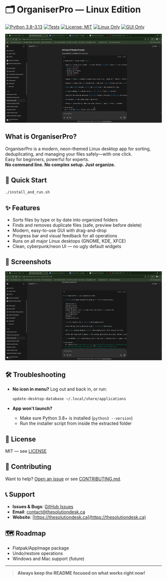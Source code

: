 # 🗂️ OrganiserPro — Linux Edition

[![Python 3.8–3.13](https://img.shields.io/badge/python-3.8%20|%203.9%20|%203.10%20|%203.11%20|%203.12%20|%203.13-blue)](https://pypi.org/project/organiserpro/)
[![Tests](https://github.com/TheSolutionDeskAndCompany/organiser-pro/actions/workflows/ci.yml/badge.svg)](https://github.com/TheSolutionDeskAndCompany/organiser-pro/actions/workflows/ci.yml)
[![License: MIT](https://img.shields.io/badge/License-MIT-yellow.svg)](https://opensource.org/licenses/MIT)
[![Linux Only](https://img.shields.io/badge/platform-Linux-orange.svg)](https://www.linux.org/)
[![GUI Only](https://img.shields.io/badge/interface-GUI%20Only-green.svg)](https://github.com/TheSolutionDeskAndCompany/organiser-pro)

![Screenshot of OrganiserPro main window](screenshots/organiserpro-main-interface.png)

## What is OrganiserPro?

OrganiserPro is a modern, neon-themed Linux desktop app for sorting, deduplicating, and managing your files safely—with one click.  
Easy for beginners, powerful for experts.  
**No command line. No complex setup. Just organize.**

## 🚀 Quick Start

```bash
./install_and_run.sh
```

## ✨ Features

* Sorts files by type or by date into organized folders
* Finds and removes duplicate files (safe, preview before delete)
* Modern, easy-to-use GUI with drag-and-drop
* Progress bar and visual feedback for all operations
* Runs on all major Linux desktops (GNOME, KDE, XFCE)
* Clean, cyberpunk/neon UI — no ugly default widgets

## 📸 Screenshots

![OrganiserPro in action: sorting files](screenshots/organiserpro-branded-interface.png)

## 🛠️ Troubleshooting

* **No icon in menu?** Log out and back in, or run:

  ```bash
  update-desktop-database ~/.local/share/applications
  ```

* **App won't launch?**

  * Make sure Python 3.8+ is installed (`python3 --version`)
  * Run the installer script from inside the extracted folder

## 📄 License

MIT — see [LICENSE](LICENSE)

## 🤝 Contributing

Want to help? [Open an issue](https://github.com/TheSolutionDeskAndCompany/organiser-pro/issues) or see [CONTRIBUTING.md](CONTRIBUTING.md).

## 📞 Support

* **Issues & Bugs**: [GitHub Issues](https://github.com/TheSolutionDeskAndCompany/organiser-pro/issues)
* **Email**: [contact@thesolutiondesk.ca](mailto:contact@thesolutiondesk.ca)
* **Website**: [https://thesolutiondesk.ca](https://thesolutiondesk.ca)

## 🗺️ Roadmap

* Flatpak/AppImage package
* Undo/restore operations
* Windows and Mac support (future)

---

> **Always keep the README focused on what works right now!**
